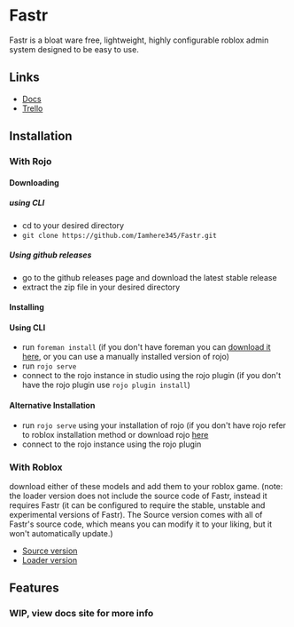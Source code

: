 # Fastr

Fastr is a bloat ware free, lightweight, highly configurable roblox admin system designed to be easy to use.

## Links
 - [Docs](https://iamhere345.github.io/Fastr)
 - [Trello](https://trello.com/b/tsQIMnkb/fastr)

## Installation
 
### With Rojo

#### Downloading

##### using CLI
 - cd to your desired directory
 - `git clone https://github.com/Iamhere345/Fastr.git`

##### Using github releases
 - go to the github releases page and download the latest stable release
 - extract the zip file in your desired directory

#### Installing

#### Using CLI
- run `foreman install` (if you don't have foreman you can [download it here](https://github.com/Roblox/foreman), or you can use a manually installed version of rojo)
 - run `rojo serve`
 - connect to the rojo instance in studio using the rojo plugin (if you don't have the rojo plugin use `rojo plugin install`)

#### Alternative Installation
 - run `rojo serve` using your installation of rojo (if you don't have rojo refer to roblox installation method or download rojo [here](https://github.com/rojo-rbx/rojo)
 - connect to the rojo instance using the rojo plugin

### With Roblox

download either of these models and add them to your roblox game. (note: the loader version does not include the source code of Fastr, instead it requires Fastr (it can be configured to require the stable, unstable and experimental versions of Fastr). The Source version comes with all of Fastr's source code, which means you can modify it to your liking, but it won't automatically update.)

- [Source version](https://www.roblox.com/library/7768369303/)
- [Loader version](https://www.roblox.com/library/7981503602/)

 
## Features
 
### WIP, view docs site for more info
